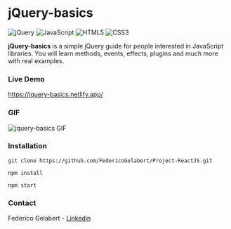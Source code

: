 # jQuery-basics
![jQuery](https://img.shields.io/badge/jquery-%230769AD.svg?style=for-the-badge&logo=jquery&logoColor=white) ![JavaScript](https://img.shields.io/badge/javascript-%23323330.svg?style=for-the-badge&logo=javascript&logoColor=%23F7DF1E) ![HTML5](https://img.shields.io/badge/html5-%23E34F26.svg?style=for-the-badge&logo=html5&logoColor=white) ![CSS3](https://img.shields.io/badge/css3-%231572B6.svg?style=for-the-badge&logo=css3&logoColor=white)

**jQuery-basics** is a simple jQuery guide for people interested in JavaScript libraries. You will learn methods, events, effects, plugins and much more with real examples.

### Live Demo

https://jquery-basics.netlify.app/

### GIF

![jquery-basics GIF](https://res.cloudinary.com/federicog/image/upload/v1687828119/jquery-basics/jquery-basics1_thveik.gif)

### Installation

```
git clone https://github.com/FedericoGelabert/Project-ReactJS.git

npm install

npm start
```

### Contact

Federico Gelabert - [Linkedin](https://www.linkedin.com/in/federico-gelabert-2b656b238/)